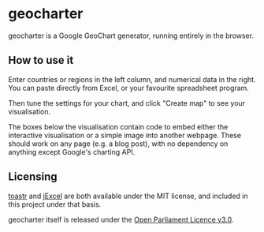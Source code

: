 geocharter
==========

geocharter is a Google GeoChart generator, running entirely in the browser.

How to use it
-------------

Enter countries or regions in the left column, and numerical data in the right. You can paste
directly from Excel, or your favourite spreadsheet program.

Then tune the settings for your chart, and click "Create map" to see your visualisation.

The boxes below the visualisation contain code to embed either the interactive visualisation
or a simple image into another webpage. These should work on any page (e.g. a blog post), with
no dependency on anything except Google's charting API.

Licensing
---------

[toastr](https://github.com/CodeSeven/toastr) and [jExcel](https://github.com/paulhodel/jexcel) are
both available under the MIT license, and included in this project under that basis.

geocharter itself is released under the [Open Parliament Licence v3.0](https://www.parliament.uk/site-information/copyright-parliament/open-parliament-licence/).